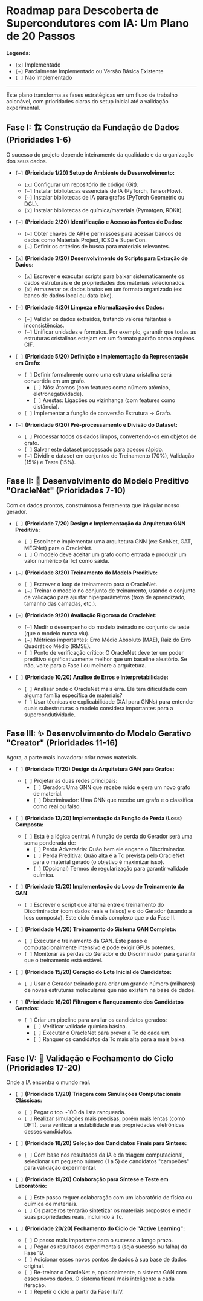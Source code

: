 # Roadmap para Descoberta de Supercondutores com IA: Um Plano de 20 Passos

**Legenda:**
- `[x]` Implementado
- `[~]` Parcialmente Implementado ou Versão Básica Existente
- `[ ]` Não Implementado

---

Este plano transforma as fases estratégicas em um fluxo de trabalho acionável, com prioridades claras do setup inicial até a validação experimental.

## Fase I: 🏗️ Construção da Fundação de Dados (Prioridades 1-6)

O sucesso do projeto depende inteiramente da qualidade e da organização dos seus dados.

- `[~]` **(Prioridade 1/20) Setup do Ambiente de Desenvolvimento:**
    - `[x]` Configurar um repositório de código (Git).
    - `[~]` Instalar bibliotecas essenciais de IA (PyTorch, TensorFlow).
    - `[~]` Instalar bibliotecas de IA para grafos (PyTorch Geometric ou DGL).
    - `[x]` Instalar bibliotecas de química/materiais (Pymatgen, RDKit).

- `[~]` **(Prioridade 2/20) Identificação e Acesso às Fontes de Dados:**
    - `[~]` Obter chaves de API e permissões para acessar bancos de dados como Materials Project, ICSD e SuperCon.
    - `[~]` Definir os critérios de busca para materiais relevantes.

- `[x]` **(Prioridade 3/20) Desenvolvimento de Scripts para Extração de Dados:**
    - `[x]` Escrever e executar scripts para baixar sistematicamente os dados estruturais e de propriedades dos materiais selecionados.
    - `[x]` Armazenar os dados brutos em um formato organizado (ex: banco de dados local ou data lake).

- `[~]` **(Prioridade 4/20) Limpeza e Normalização dos Dados:**
    - `[~]` Validar os dados extraídos, tratando valores faltantes e inconsistências.
    - `[~]` Unificar unidades e formatos. Por exemplo, garantir que todas as estruturas cristalinas estejam em um formato padrão como arquivos CIF.

- `[ ]` **(Prioridade 5/20) Definição e Implementação da Representação em Grafo:**
    - `[ ]` Definir formalmente como uma estrutura cristalina será convertida em um grafo.
        - `[ ]` Nós: Átomos (com features como número atômico, eletronegatividade).
        - `[ ]` Arestas: Ligações ou vizinhança (com features como distância).
    - `[ ]` Implementar a função de conversão Estrutura -> Grafo.

- `[~]` **(Prioridade 6/20) Pré-processamento e Divisão do Dataset:**
    - `[ ]` Processar todos os dados limpos, convertendo-os em objetos de grafo.
    - `[ ]` Salvar este dataset processado para acesso rápido.
    - `[~]` Dividir o dataset em conjuntos de Treinamento (70%), Validação (15%) e Teste (15%).

## Fase II: 🤖 Desenvolvimento do Modelo Preditivo "OracleNet" (Prioridades 7-10)

Com os dados prontos, construímos a ferramenta que irá guiar nosso gerador.

- `[ ]` **(Prioridade 7/20) Design e Implementação da Arquitetura GNN Preditiva:**
    - `[ ]` Escolher e implementar uma arquitetura GNN (ex: SchNet, GAT, MEGNet) para o OracleNet.
    - `[ ]` O modelo deve aceitar um grafo como entrada e produzir um valor numérico (a Tc) como saída.

- `[~]` **(Prioridade 8/20) Treinamento do Modelo Preditivo:**
    - `[ ]` Escrever o loop de treinamento para o OracleNet.
    - `[~]` Treinar o modelo no conjunto de treinamento, usando o conjunto de validação para ajustar hiperparâmetros (taxa de aprendizado, tamanho das camadas, etc.).

- `[~]` **(Prioridade 9/20) Avaliação Rigorosa do OracleNet:**
    - `[~]` Medir o desempenho do modelo treinado no conjunto de teste (que o modelo nunca viu).
    - `[~]` Métricas importantes: Erro Médio Absoluto (MAE), Raiz do Erro Quadrático Médio (RMSE).
    - `[ ]` Ponto de verificação crítico: O OracleNet deve ter um poder preditivo significativamente melhor que um baseline aleatório. Se não, volte para a Fase I ou melhore a arquitetura.

- `[ ]` **(Prioridade 10/20) Análise de Erros e Interpretabilidade:**
    - `[ ]` Analisar onde o OracleNet mais erra. Ele tem dificuldade com alguma família específica de materiais?
    - `[ ]` Usar técnicas de explicabilidade (XAI para GNNs) para entender quais subestruturas o modelo considera importantes para a supercondutividade.

## Fase III: ✨ Desenvolvimento do Modelo Gerativo "Creator" (Prioridades 11-16)

Agora, a parte mais inovadora: criar novos materiais.

- `[ ]` **(Prioridade 11/20) Design da Arquitetura GAN para Grafos:**
    - `[ ]` Projetar as duas redes principais:
        - `[ ]` Gerador: Uma GNN que recebe ruído e gera um novo grafo de material.
        - `[ ]` Discriminador: Uma GNN que recebe um grafo e o classifica como real ou falso.

- `[ ]` **(Prioridade 12/20) Implementação da Função de Perda (Loss) Composta:**
    - `[ ]` Esta é a lógica central. A função de perda do Gerador será uma soma ponderada de:
        - `[ ]` Perda Adversária: Quão bem ele engana o Discriminador.
        - `[ ]` Perda Preditiva: Quão alta é a Tc prevista pelo OracleNet para o material gerado (o objetivo é maximizar isso).
        - `[ ]` (Opcional) Termos de regularização para garantir validade química.

- `[ ]` **(Prioridade 13/20) Implementação do Loop de Treinamento da GAN:**
    - `[ ]` Escrever o script que alterna entre o treinamento do Discriminador (com dados reais e falsos) e o do Gerador (usando a loss composta). Este ciclo é mais complexo que o da Fase II.

- `[ ]` **(Prioridade 14/20) Treinamento do Sistema GAN Completo:**
    - `[ ]` Executar o treinamento da GAN. Este passo é computacionalmente intensivo e pode exigir GPUs potentes.
    - `[ ]` Monitorar as perdas do Gerador e do Discriminador para garantir que o treinamento está estável.

- `[ ]` **(Prioridade 15/20) Geração do Lote Inicial de Candidatos:**
    - `[ ]` Usar o Gerador treinado para criar um grande número (milhares) de novas estruturas moleculares que não existem na base de dados.

- `[ ]` **(Prioridade 16/20) Filtragem e Ranqueamento dos Candidatos Gerados:**
    - `[ ]` Criar um pipeline para avaliar os candidatos gerados:
        - `[ ]` Verificar validade química básica.
        - `[ ]` Executar o OracleNet para prever a Tc de cada um.
        - `[ ]` Ranquer os candidatos da Tc mais alta para a mais baixa.

## Fase IV: 🧪 Validação e Fechamento do Ciclo (Prioridades 17-20)

Onde a IA encontra o mundo real.

- `[ ]` **(Prioridade 17/20) Triagem com Simulações Computacionais Clássicas:**
    - `[ ]` Pegar o top ~100 da lista ranqueada.
    - `[ ]` Realizar simulações mais precisas, porém mais lentas (como DFT), para verificar a estabilidade e as propriedades eletrônicas desses candidatos.

- `[ ]` **(Prioridade 18/20) Seleção dos Candidatos Finais para Síntese:**
    - `[ ]` Com base nos resultados da IA e da triagem computacional, selecionar um pequeno número (1 a 5) de candidatos "campeões" para validação experimental.

- `[ ]` **(Prioridade 19/20) Colaboração para Síntese e Teste em Laboratório:**
    - `[ ]` Este passo requer colaboração com um laboratório de física ou química de materiais.
    - `[ ]` Os parceiros tentarão sintetizar os materiais propostos e medir suas propriedades reais, incluindo a Tc.

- `[ ]` **(Prioridade 20/20) Fechamento do Ciclo de "Active Learning":**
    - `[ ]` O passo mais importante para o sucesso a longo prazo.
    - `[ ]` Pegar os resultados experimentais (seja sucesso ou falha) da Fase 19.
    - `[ ]` Adicionar esses novos pontos de dados à sua base de dados original.
    - `[ ]` Re-treinar o OracleNet e, opcionalmente, o sistema GAN com esses novos dados. O sistema ficará mais inteligente a cada iteração.
    - `[ ]` Repetir o ciclo a partir da Fase III/IV.
